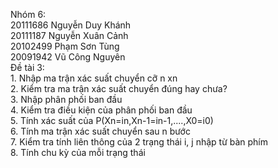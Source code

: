 Nhóm 6: 
      <br>20111686	Nguyễn Duy Khánh
      <br>20111187	Nguyễn Xuân Cảnh
      <br>20102499	Phạm Sơn Tùng
      <br>20091942	Vũ Công Nguyên
<br>Đề tài 3: 
<br>1. Nhập ma trận xác suất chuyển cỡ n xn
<br>2. Kiểm tra ma trận xác suất chuyển đúng hay chưa?
<br>3. Nhập phân phối ban đầu
<br>4. Kiểm tra điều kiện của phân phối ban đầu
<br>5. Tính xác suất của P(Xn=in,Xn-1=in-1,....,X0=i0)
<br>6. Tính ma trận xác suất chuyển sau n bước
<br>7. Kiểm tra tính liên thông của 2 trạng thái i, j nhập từ bàn phím
<br>8. Tính chu kỳ của mỗi trạng thái
